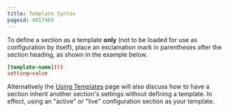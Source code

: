 ```yaml
---
title: Template Syntax
pageid: 4817465
---
```


To define a section as a template **only** (not to be loaded for use as configuration by itself), place an exclamation mark in parentheses after the section heading, as shown in the example below.

```conf linenums="1"
[template-name](!)
setting=value

```

Alternatively the [Using Templates](/Fundamentals/Asterisk-Configuration/Asterisk-Configuration-Files/Templates/Using-Templates) page will also discuss how to have a section inherit another section's settings without defining a template. In effect, using an "active" or "live" configuration section as your template.

